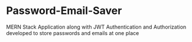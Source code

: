 # Password-Email-Saver
MERN Stack Application along with JWT Authentication and Authorization developed to store passwords and emails at one place
